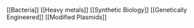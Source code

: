 [[Bacteria]]
[[Heavy metals]]
[[Synthetic Biology]]
[[Genetically Engineered]]
[[Modified Plasmids]]
